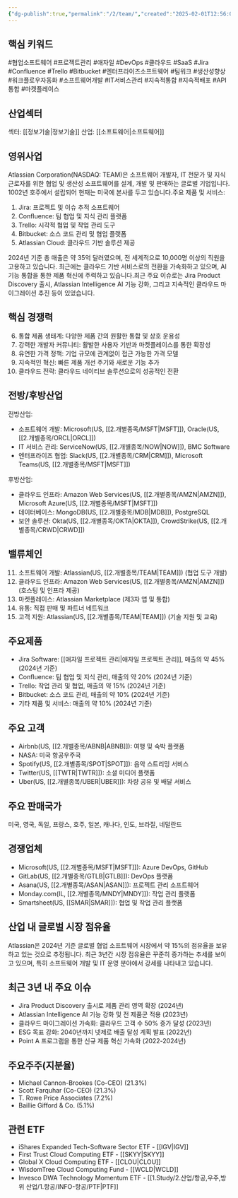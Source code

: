 ```yaml
---
{"dg-publish":true,"permalink":"/2/team/","created":"2025-02-01T12:56:07.120+09:00","updated":"2025-07-29T21:37:05.260+09:00"}
---
```


## 핵심 키워드

#협업소프트웨어 #프로젝트관리 #애자일 #DevOps #클라우드 #SaaS #Jira #Confluence #Trello #Bitbucket #엔터프라이즈소프트웨어 #팀워크 #생산성향상 #워크플로우자동화 #소프트웨어개발 #IT서비스관리 #지속적통합 #지속적배포 #API통합 #마켓플레이스

## 산업섹터

섹터: [[정보기술\|정보기술]]
산업: [[소프트웨어\|소프트웨어]]

## 영위사업

Atlassian Corporation(NASDAQ: TEAM)은 소프트웨어 개발자, IT 전문가 및 지식 근로자를 위한 협업 및 생산성 소프트웨어를 설계, 개발 및 판매하는 글로벌 기업입니다. 1002년 호주에서 설립되어 현재는 미국에 본사를 두고 있습니다.주요 제품 및 서비스:

1. Jira: 프로젝트 및 이슈 추적 소프트웨어
2. Confluence: 팀 협업 및 지식 관리 플랫폼
3. Trello: 시각적 협업 및 작업 관리 도구
4. Bitbucket: 소스 코드 관리 및 협업 플랫폼
5. Atlassian Cloud: 클라우드 기반 솔루션 제공

2024년 기준 총 매출은 약 35억 달러였으며, 전 세계적으로 10,000명 이상의 직원을 고용하고 있습니다. 최근에는 클라우드 기반 서비스로의 전환을 가속화하고 있으며, AI 기능 통합을 통한 제품 혁신에 주력하고 있습니다.최근 주요 이슈로는 Jira Product Discovery 출시, Atlassian Intelligence AI 기능 강화, 그리고 지속적인 클라우드 마이그레이션 추진 등이 있었습니다.

## 핵심 경쟁력

6. 통합 제품 생태계: 다양한 제품 간의 원활한 통합 및 상호 운용성
7. 강력한 개발자 커뮤니티: 활발한 사용자 기반과 마켓플레이스를 통한 확장성
8. 유연한 가격 정책: 기업 규모에 관계없이 접근 가능한 가격 모델
9. 지속적인 혁신: 빠른 제품 개선 주기와 새로운 기능 추가
10. 클라우드 전략: 클라우드 네이티브 솔루션으로의 성공적인 전환

## 전방/후방산업

전방산업:

- 소프트웨어 개발: Microsoft(US, [[2.개별종목/MSFT\|MSFT]]), Oracle(US, [[2.개별종목/ORCL\|ORCL]])
- IT 서비스 관리: ServiceNow(US, [[2.개별종목/NOW\|NOW]]), BMC Software
- 엔터프라이즈 협업: Slack(US, [[2.개별종목/CRM\|CRM]]), Microsoft Teams(US, [[2.개별종목/MSFT\|MSFT]])

후방산업:

- 클라우드 인프라: Amazon Web Services(US, [[2.개별종목/AMZN\|AMZN]]), Microsoft Azure(US, [[2.개별종목/MSFT\|MSFT]])
- 데이터베이스: MongoDB(US, [[2.개별종목/MDB\|MDB]]), PostgreSQL
- 보안 솔루션: Okta(US, [[2.개별종목/OKTA\|OKTA]]), CrowdStrike(US, [[2.개별종목/CRWD\|CRWD]])

## 밸류체인

11. 소프트웨어 개발: Atlassian(US, [[2.개별종목/TEAM\|TEAM]]) (협업 도구 개발)
12. 클라우드 인프라: Amazon Web Services(US, [[2.개별종목/AMZN\|AMZN]]) (호스팅 및 인프라 제공)
13. 마켓플레이스: Atlassian Marketplace (제3자 앱 및 통합)
14. 유통: 직접 판매 및 파트너 네트워크
15. 고객 지원: Atlassian(US, [[2.개별종목/TEAM\|TEAM]]) (기술 지원 및 교육)

## 주요제품

- Jira Software: [[애자일 프로젝트 관리\|애자일 프로젝트 관리]], 매출의 약 45% (2024년 기준)
- Confluence: 팀 협업 및 지식 관리, 매출의 약 20% (2024년 기준)
- Trello: 작업 관리 및 협업, 매출의 약 15% (2024년 기준)
- Bitbucket: 소스 코드 관리, 매출의 약 10% (2024년 기준)
- 기타 제품 및 서비스: 매출의 약 10% (2024년 기준)

## 주요 고객

- Airbnb(US, [[2.개별종목/ABNB\|ABNB]]): 여행 및 숙박 플랫폼
- NASA: 미국 항공우주국
- Spotify(US, [[2.개별종목/SPOT\|SPOT]]): 음악 스트리밍 서비스
- Twitter(US, [[TWTR\|TWTR]]): 소셜 미디어 플랫폼
- Uber(US, [[2.개별종목/UBER\|UBER]]): 차량 공유 및 배달 서비스

## 주요 판매국가

미국, 영국, 독일, 프랑스, 호주, 일본, 캐나다, 인도, 브라질, 네덜란드

## 경쟁업체

- Microsoft(US, [[2.개별종목/MSFT\|MSFT]]): Azure DevOps, GitHub
- GitLab(US, [[2.개별종목/GTLB\|GTLB]]): DevOps 플랫폼
- Asana(US, [[2.개별종목/ASAN\|ASAN]]): 프로젝트 관리 소프트웨어
- Monday.com(IL, [[2.개별종목/MNDY\|MNDY]]): 작업 관리 플랫폼
- Smartsheet(US, [[SMAR\|SMAR]]): 협업 및 작업 관리 플랫폼

## 산업 내 글로벌 시장 점유율

Atlassian은 2024년 기준 글로벌 협업 소프트웨어 시장에서 약 15%의 점유율을 보유하고 있는 것으로 추정됩니다. 최근 3년간 시장 점유율은 꾸준히 증가하는 추세를 보이고 있으며, 특히 소프트웨어 개발 및 IT 운영 분야에서 강세를 나타내고 있습니다.

## 최근 3년 내 주요 이슈

- Jira Product Discovery 출시로 제품 관리 영역 확장 (2024년)
- Atlassian Intelligence AI 기능 강화 및 전 제품군 적용 (2023년)
- 클라우드 마이그레이션 가속화: 클라우드 고객 수 50% 증가 달성 (2023년)
- ESG 목표 강화: 2040년까지 넷제로 배출 달성 계획 발표 (2022년)
- Point A 프로그램을 통한 신규 제품 혁신 가속화 (2022-2024년)

## 주요주주(지분율)

- Michael Cannon-Brookes (Co-CEO) (21.3%)
- Scott Farquhar (Co-CEO) (21.3%)
- T. Rowe Price Associates (7.2%)
- Baillie Gifford & Co. (5.1%)

## 관련 ETF

- iShares Expanded Tech-Software Sector ETF - [[IGV\|IGV]]
- First Trust Cloud Computing ETF - [[SKYY\|SKYY]]
- Global X Cloud Computing ETF - [[CLOU\|CLOU]]
- WisdomTree Cloud Computing Fund - [[WCLD\|WCLD]]
- Invesco DWA Technology Momentum ETF - [[1.Study/2.산업/항공,우주,방위 산업/1.항공/INFO-항공/PTF\|PTF]]